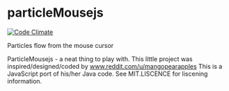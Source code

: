 particleMousejs
===============
[![Code Climate](https://codeclimate.com/github/jlgoldb2/particleMousejs.png)](https://codeclimate.com/github/jlgoldb2/particleMousejs)


Particles flow from the mouse cursor

ParticleMousejs - a neat thing to play with.
This little project was inspired/designed/coded by www.reddit.com/u/mangopearapples
This is a JavaScript port of his/her Java code.
See MIT.LISCENCE for liscening information.
